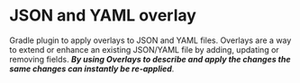 # JSON and YAML overlay

Gradle plugin to apply overlays to JSON and YAML files. Overlays are a way to extend or enhance an existing JSON/YAML file by adding, updating or removing fields. _**By using Overlays to describe and apply the changes the same changes can instantly be re-applied**_.